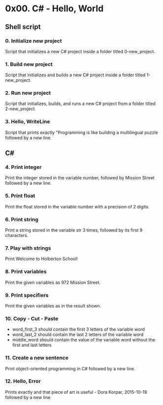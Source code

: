 # 0x00. C# - Hello, World

## Shell script

### 0. Initialize new project
Script that initializes a new C# project inside a folder titled 0-new_project.

### 1. Build new project
Script that initializes and builds a new C# project inside a folder titled 1-new_project.

### 2. Run new project
Script that initializes, builds, and runs a new C# project from a folder titled 2-new_project.

### 3. Hello, WriteLine
Script that prints exactly "Programming is like building a multilingual puzzle followed by a new line.

## C#

### 4. Print integer
Print the integer stored in the variable number, followed by Mission Street followed by a new line.

### 5. Print float
Print the float stored in the variable number with a precision of 2 digits.

### 6. Print string
Print a string stored in the variable str 3 times, followed by its first 9 characters.

### 7. Play with strings
Print Welcome to Holberton School!

### 8. Print variables
Print the given variables as 972 Mission Street.

### 9. Print specifiers
Print the given variables as in the result shown.

### 10. Copy - Cut - Paste
* word_first_3 should contain the first 3 letters of the variable word
* word_last_2 should contain the last 2 letters of the variable word
* middle_word should contain the value of the variable word without the first and last letters

### 11. Create a new sentence
Print object-oriented programming in C# followed by a new line.

### 12. Hello, Error
Prints exactly and that piece of art is useful - Dora Korpar, 2015-10-19 followed by a new line.

